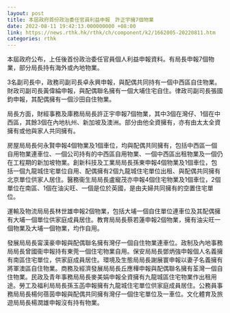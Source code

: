 ```yaml
---
layout: post
title: 本屆政府首份政治委任官員利益申報　許正宇擁7個物業
date: 2022-08-11 19:42:13.000000000 +08:00
link: https://news.rthk.hk/rthk/ch/component/k2/1662005-20220811.htm
categories: rthk
---
```


本屆政府公布，上任後首份政治委任官員個人利益申報資料。有局長申報7個物業，部分局長持有海外或內地物業。

3名副司長中，政務司副司長卓永興申報，與配偶共同持有一個中西區自住物業。財政司副司長黃偉綸申報，與配偶聯名擁有一個大埔住宅自住。律政司副司長張國鈞申報，其配偶擁有一個沙田自住物業。

局長方面，財經事務及庫務局局長許正宇申報7個物業，其中3個在灣仔、1個在中西區，其餘3個在內地杭州、新加坡及澳洲。部分由他全資擁有，亦有由太太全資擁有或他與家人共同擁有。

房屋局局長何永賢申報4個物業及1個車位，均與配偶共同擁有，包括中西區一個自用物業連車位、一個公司持有的中西區自用物業、一個中西區出租物業及一個仍在工程期的新加坡物業。創新科技及工業局局長孫東申報4個物業及1個車位，包括一個九龍城住宅單位自用、配偶擁有2個九龍城住宅單位出租、與配偶共同擁有北京單位供家人居住。醫務衞生局局長盧寵茂亦申報4個住宅物業及1個車位，2個單位在南區、1個在油尖旺、一個是位於英國，是由夫婦共同擁有的空置住宅單位。

運輸及物流局局長林世雄申報2個物業，包括大埔一個自住單位連車位及其配偶擁有大埔一個單位供家庭成員居住。教育局局長蔡若蓮申報2個物業，擁有油尖旺一個物業及大埔一個物業，均作自用。

發展局局長甯漢豪申報與配偶聯名擁有灣仔一個自住物業連車位。政制及內地事務局局長曾國衞申報持有東莞一個住宅物業自用。保安局局長鄧炳強申報個人名義擁有南區住宅單位，供家庭成員居住。環境及生態局局長謝展寰申報以妻子名義擁有將軍澳區自住物業。商務及經濟發展局局長丘應樺申報與配偶聯名擁有荃灣一個自住物業。民政及青年事務局局長麥美娟申報全資擁有九龍城區住宅物業作出租用途。勞工及福利局局長孫玉菡申報擁有九龍城住宅單位供家庭成員居住。公務員事務局局長楊何蓓茵申報與配偶共同擁有灣仔一個住宅單位及一車位。文化體育及旅遊局局長楊潤雄申報沒有持有物業。
